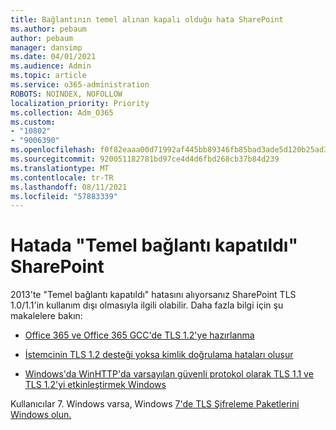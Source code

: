 ```yaml
---
title: Bağlantının temel alınan kapalı olduğu hata SharePoint
ms.author: pebaum
author: pebaum
manager: dansimp
ms.date: 04/01/2021
ms.audience: Admin
ms.topic: article
ms.service: o365-administration
ROBOTS: NOINDEX, NOFOLLOW
localization_priority: Priority
ms.collection: Adm_O365
ms.custom:
- "10802"
- "9006390"
ms.openlocfilehash: f0f82eaaa00d71992af445bb89346fb85bad3ade5d120b25ad3a6ea4f9674893
ms.sourcegitcommit: 920051182781bd97ce4d4d6fbd268cb37b84d239
ms.translationtype: MT
ms.contentlocale: tr-TR
ms.lasthandoff: 08/11/2021
ms.locfileid: "57883339"
---
```

# <a name="the-underlying-connection-was-closed-error-in-sharepoint"></a>Hatada "Temel bağlantı kapatıldı" SharePoint

2013'te "Temel bağlantı kapatıldı" hatasını alıyorsanız SharePoint TLS 1.0/1.1'in kullanım dışı olmasıyla ilgili olabilir. Daha fazla bilgi için şu makalelere bakın:

- [Office 365 ve Office 365 GCC'de TLS 1.2'ye hazırlanma](https://docs.microsoft.com/microsoft-365/compliance/prepare-tls-1.2-in-office-365)

- [İstemcinin TLS 1.2 desteği yoksa kimlik doğrulama hataları oluşur](https://review.docs.microsoft.com/sharepoint/troubleshoot/administration/authentication-errors-tls12-support)

- [Windows'da WinHTTP'da varsayılan güvenli protokol olarak TLS 1.1 ve TLS 1.2'yi etkinleştirmek Windows](https://support.microsoft.com/topic/update-to-enable-tls-1-1-and-tls-1-2-as-default-secure-protocols-in-winhttp-in-windows-c4bd73d2-31d7-761e-0178-11268bb10392)

Kullanıcılar 7. Windows varsa, Windows [7'de TLS Şifreleme Paketlerini Windows olun.](https://docs.microsoft.com/windows/win32/secauthn/tls-cipher-suites-in-windows-7)